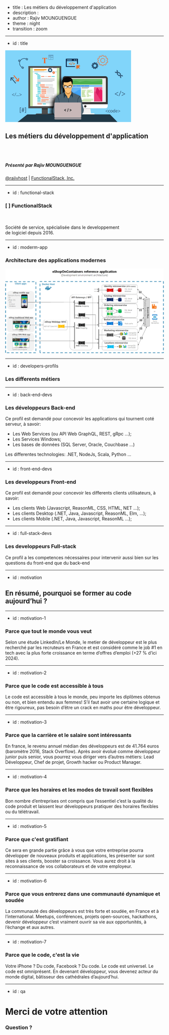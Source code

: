 ﻿- title : Les métiers du développement d'application
- description : 
- author : Rajiv MOUNGUENGUE
- theme : night
- transition : zoom

***************************************************************************************************
- id : title
  
<img src="images/front-end-vs-back-end1.png" style="width:400px" />

## Les métiers du développement d'application

<br/><br/>
##### Présenté par Rajiv MOUNGUENGUE

[@rajivhost](https://twitter.com/rajivhost) | [FunctionalStack, Inc.](https://fsharping.com)

***************************************************************************************************
- id : functional-stack
  
### [ ] FunctionalStack
<br/><br/>
Société de service, spécialisée dans le developpement <br/>de logiciel depuis 2016.

***************************************************************************************************
- id : moderm-app

### Architecture des applications modernes

<img src="images/architecture.png" />

***************************************************************************************************
- id : developers-profils

### Les differents métiers

---------------------------------------------------------------------------------------------------
- id : back-end-devs

### Les développeurs Back-end

Ce profil est demandé pour concevoir les applications qui tournent coté serveur, à savoir:

- Les Web Services (ou API Web GraphQL, REST, gRpc ...);
- Les Services Windows;
- Les bases de données (SQL Server, Oracle, Couchbase ...)

Les differentes technologies: .NET, NodeJs, Scala, Python ...

---------------------------------------------------------------------------------------------------
- id : front-end-devs

### Les developpeurs Front-end

Ce profil est demandé pour concevoir les differents clients utilisateurs, à savoir:

- Les clients Web (Javascript, ReasonML, CSS, HTML, NET ...);
- Les clients Desktop (.NET, Java, Javascript, ReasonML, Elm, ...);
- Les clients Mobile (.NET, Java, Javascript, ReasonML ...);

---------------------------------------------------------------------------------------------------
- id : full-stack-devs

### Les developpeurs Full-stack

Ce profil a les competences nécessaires pour intervenir aussi bien sur les questions du front-end que du back-end

***************************************************************************************************
- id : motivation

## En résumé, pourquoi se former au code aujourd’hui ?

---------------------------------------------------------------------------------------------------
- id : motivation-1

### Parce que tout le monde vous veut

Selon une étude LinkedIn/Le Monde, le metier de développeur est le plus recherché par les recruteurs en France et est considéré comme le job #1 en tech avec la plus forte croissance en terme d’offres d’emploi (+27 % d’ici 2024).

---------------------------------------------------------------------------------------------------
- id : motivation-2

### Parce que le code est accessible à tous

Le code est accessible à tous le monde, peu importe les diplômes obtenus ou non, et bien entendu aux femmes! S’il faut avoir une certaine logique et être rigoureux, pas besoin d’être un crack en maths pour être développeur.

---------------------------------------------------------------------------------------------------
- id : motivation-3

### Parce que la carrière et le salaire sont intéressants

En france, le revenu annuel médian des développeurs est de 41.764 euros (baromètre 2016, Stack Overflow). Après avoir évolué comme développeur junior puis senior, vous pourrez vous diriger vers d’autres métiers: Lead Développeur, Chef de projet, Growth hacker ou Product Manager.

---------------------------------------------------------------------------------------------------
- id : motivation-4

### Parce que les horaires et les modes de travail sont flexibles

Bon nombre d’entreprises ont compris que l’essentiel c’est la qualité du code produit et laissent leur développeurs pratiquer des horaires flexibles ou du télétravail.

---------------------------------------------------------------------------------------------------
- id : motivation-5

### Parce que c'est gratifiant

Ce sera en grande partie grâce à vous que votre entreprise pourra développer de nouveaux produits et applications, les présenter sur sont sites à ses clients, booster sa croissance. Vous aurez droit à la reconnaissance de vos collaborateurs et de votre employeur.

---------------------------------------------------------------------------------------------------
- id : motivation-6

### Parce que vous entrerez dans une communauté dynamique et soudée

La communauté des développeurs est très forte et soudée, en France et à l’international. Meetups, conférences, projets open-sources, hackathons, devenir développeur c’est vraiment ouvrir sa vie aux opportunités, à l’échange et aux autres.

---------------------------------------------------------------------------------------------------
- id : motivation-7

### Parce que le code, c'est la vie

Votre iPhone ? Du code, Facebook ? Du code. Le code est universel. Le code est omniprésent. En devenant développeur, vous devenez acteur du monde digital, bâtisseur des cathédrales d’aujourd’hui.

***************************************************************************************************
- id : qa

# Merci de votre attention
### Question ?